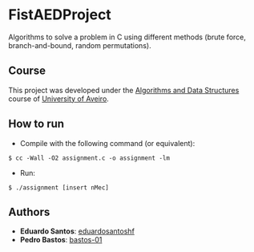 # FistAEDProject

Algorithms to solve a problem in C using different methods (brute force, branch-and-bound, random permutations).

## Course
This project was developed under the [Algorithms and Data Structures](https://www.ua.pt/en/uc/12281) course of [University of Aveiro](https://www.ua.pt/).

## How to run
* Compile with the following command (or equivalent):
```console
$ cc -Wall -O2 assignment.c -o assignment -lm
```

* Run:
```console
$ ./assignment [insert nMec]
```

## Authors
* **Eduardo Santos**: [eduardosantoshf](https://github.com/eduardosantoshf)
* **Pedro Bastos**: [bastos-01](https://github.com/bastos-01)
